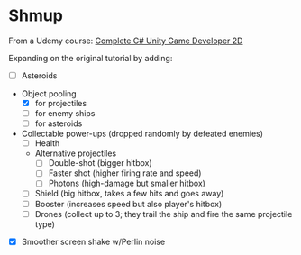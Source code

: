 # Shmup

From a Udemy course: [Complete C# Unity Game Developer 2D](https://www.udemy.com/course/unitycourse/)

Expanding on the original tutorial by adding:
- [ ] Asteroids
- Object pooling
  - [x] for projectiles
  - [ ] for enemy ships
  - [ ] for asteroids
- Collectable power-ups (dropped randomly by defeated enemies)
  - [ ] Health
  - Alternative projectiles
    - [ ] Double-shot (bigger hitbox)
    - [ ] Faster shot (higher firing rate and speed)
    - [ ] Photons (high-damage but smaller hitbox)
  - [ ] Shield (big hitbox, takes a few hits and goes away)
  - [ ] Booster (increases speed but also player's hitbox)
  - [ ] Drones (collect up to 3; they trail the ship and fire the same projectile type)
- [x] Smoother screen shake w/Perlin noise
